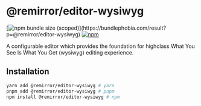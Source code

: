 # @remirror/editor-wysiwyg

[![npm bundle size (scoped)](https://img.shields.io/bundlephobia/minzip/@remirror/editor-wysiwyg.svg?)](https://bundlephobia.com/result?p=@remirror/editor-wysiwyg)
[![npm](https://img.shields.io/npm/dm/@remirror/editor-wysiwyg.svg?&logo=npm)](https://www.npmjs.com/package/@remirror/editor-wysiwyg)

A configurable editor which provides the foundation for highclass What You See Is What You Get
(wysiwyg) editing experience.

## Installation

```bash
yarn add @remirror/editor-wysiwyg # yarn
pnpm add @remirror/editor-wysiwyg # pnpm
npm install @remirror/editor-wysiwyg # npm
```
